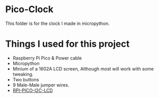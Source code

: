 # Pico-Clock
This folder is for the clock I made in micropython.
# Things I used for this project
* Raspberry Pi Pico & Power cable
* Micropython
* Minium of a 1602A LCD screen, Although most will work with some tweaking.
* Two buttons
* 9 Male-Male jumper wires.
* [RPI-PICO-I2C-LCD](https://github.com/T-622/RPI-PICO-I2C-LCD)
